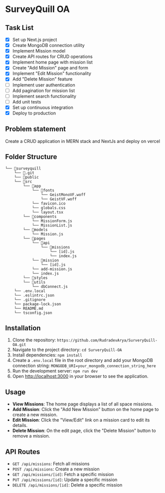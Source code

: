 # SurveyQuill OA

## Task List

- [x] Set up Next.js project
- [x] Create MongoDB connection utility
- [x] Implement Mission model
- [x] Create API routes for CRUD operations
- [x] Implement home page with mission list
- [x] Create "Add Mission" page and form
- [x] Implement "Edit Mission" functionality
- [x] Add "Delete Mission" feature
- [ ] Implement user authentication
- [ ] Add pagination for mission list
- [ ] Implement search functionality
- [ ] Add unit tests
- [x] Set up continuous integration
- [x] Deploy to production

## Problem statement

Create a CRUD application in MERN stack and NextJs and deploy on vercel


## Folder Structure

```
└── 📁surveyquill
    └── 📁.git    
    └── 📁public
    └── 📁src
        └── 📁app
            └── 📁fonts
                └── GeistMonoVF.woff
                └── GeistVF.woff
            └── favicon.ico
            └── globals.css
            └── layout.tsx
        └── 📁components
            └── MissionForm.js
            └── MissionList.js
        └── 📁models
            └── Mission.js
        └── 📁pages
            └── 📁api
                └── 📁missions
                    └── [id].js
                    └── index.js
            └── 📁mission
                └── [id].js
            └── add-mission.js
            └── index.js
        └── 📁styles
        └── 📁utils
            └── dbConnect.js
    └── .env.local
    └── .eslintrc.json
    └── .gitignore
    └── package-lock.json
    └── README.md
    └── tsconfig.json
```

## Installation

1. Clone the repository:
   `https://github.com/RudradevArya/SurveryQuill-OA.git`
2. Navigate to the project directory:
   `cd SurveryQuill-OA`
3. Install dependencies:
   `npm install`
4. Create a `.env.local` file in the root directory and add your MongoDB connection string:
   `MONGODB_URI=your_mongodb_connection_string_here`
5. Run the development server:
   `npm run dev`
6. Open [http://localhost:3000](http://localhost:3000) in your browser to see the application.

## Usage

- **View Missions**: The home page displays a list of all space missions.
- **Add Mission**: Click the "Add New Mission" button on the home page to create a new mission.
- **Edit Mission**: Click the "View/Edit" link on a mission card to edit its details.
- **Delete Mission**: On the edit page, click the "Delete Mission" button to remove a mission.

## API Routes

- `GET /api/missions`: Fetch all missions
- `POST /api/missions`: Create a new mission
- `GET /api/missions/[id]`: Fetch a specific mission
- `PUT /api/missions/[id]`: Update a specific mission
- `DELETE /api/missions/[id]`: Delete a specific mission


